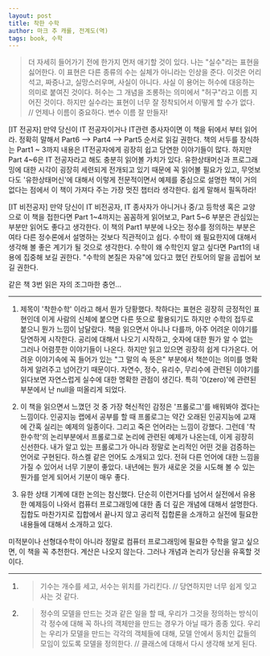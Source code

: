 ```yaml
---
layout: post
title: 착한 수학
author: 마크 추 캐롤, 전계도(역)
tags: book, 수학
---
```


> 더 자세히 들어가기 전에 한가지 먼저 애기할 것이 있다. 나는 "실수"라는 표현을 싫어한다. 이 표현은 다른 종류의 수는 실체가 아니라는 인상을 준다. 이것은 어리석고, 짜증나고, 실망스러우며, 사실이 아니다. 사실 이 용어는 허수에 대응하는 의미로 붙여진 것이다. 허수는 그 개념을 조롱하는 의미에서 "허구"라고 이름 지어진 것이다. 하지만 실수라는 표현이 너무 잘 정착되어서 이떻게 할 수가 없다. // 언제나 이름이 중요하다. 변수 이름 잘 만들자!

[IT 전공자] 만약 당신이 IT 전공자이거나 IT관련 종사자이면 이 책을 뒤에서 부터 읽어라. 정확히 말해서 Part6 --> Part4 --> Part5 순서로 읽길 권한다. 책의 서두를 장식하는 Part1 ~ 3까지 내용은 IT전공자에게 굉장히 쉽고 당연한 이야기들이 많다. 하지만 Part 4~6은 IT 전공자라고 해도 충분히 읽어볼 가치가 있다. 유한상태머신과 프로그래밍에 대한 시각이 굉장히 세련되게 전개되고 있기 때문에 꼭 읽어볼 필요가 있고, 무엇보다도 '유한상태머신'에 대해서 이렇게 전문적이면서 예제를 중심으로 설명한 책이 거의 없다는 점에서 이 책이 가져다 주는 가장 멋진 챕터라 생각한다. 쉽게 말해서 필독하라!

[IT 비전공자] 만약 당신이 IT 비전공자, IT 종사자가 아니거나 중/고 등학생 혹은 교양으로 이 책을 접한다면 Part 1~4까지는 꼼꼼하게 읽어보고, Part 5~6 부분은 관심있는 부분만 읽어도 좋다고 생각한다. 이 책의 Part1 부분에 나오는 정수를 정의하는 부분은 여타 다른 정수론에서 설명하는 것보다 직관적이고 쉽다. 수학이 왜 필요한지에 대해서 생각해 볼 좋은 계기가 될 것으로 생각한다. 수학이 왜 수학인지 알고 싶다면 Part1의 내용에 집중해 보길 권한다. "수학의 본질은 자유"에 있다고 했던 칸토어의 말을 곱씹어 보길 권한다.

같은 책 3번 읽은 자의 조그마한 충언...

---

1. 제목이 '착한수학' 이라고 해서 뭔가 당황했다. 착하다는 표현은 굉장히 긍정적인 표현인데 이게 사람의 신체에 붙으면 다른 뜻으로 활용되기도 하지만 수학의 접두로 붙으니 뭔가 느낌이 남달랐다. 책을 읽으면서 아니나 다를까, 아주 어려운 이야기를 당연하게 시작한다. 공리에 대해서 나오기 시작하고, 숫자에 대한 뭔가 알 수 없는 그러나 어렴풋한 이야기들이 나온다. 하지만 읽고 있으면 굉장히 쉽게 다가온다. 어려운 이야기속에 꼭 들어가 있는 "그 말의 속 뜻은" 부분에서 책쓴이는 의미를 명확하게 알려주고 넘어간기 때문이다. 자연수, 정수, 유리수, 무리수에 관련된 이야기를 읽다보면 자연스럽게 실수에 대한 명확한 관점이 생긴다. 특히 '0(zero)'에 관련된 부분에서 난 null을 떠올리게 되었다.

2. 이 책을 읽으면서 느꼈던 것 중 가장 혁신적인 감정은 '프롤로그'를 배워봐야 겠다는 느낌이다. 인공지능 랩에서 공부를 할 때 프롤로그는 약간 오래된 인공지능에 교재에 간혹 실리는 예제의 일종이다. 그리고 죽은 언어라는 느낌이 강했다. 그런데 '착한수학'의 논리부분에서 프롤로그로 논리에 관련된 예제가 나온는데, 이게 굉장히 신선한다. 내가 알고 있는 프롤로그가 아니라 정말로 논리적인 어떤 것을 검증하는 언어로 구현된다. 하스켈 같은 언어도 소개되고 있다. 전혀 다른 언어에 대한 느낌을 가질 수 있어서 너무 기분이 좋았다. 내년에는 뭔가 새로운 것을 시도해 볼 수 있는 뭔가를 얻게 되어서 기분이 매우 좋다.

3. 유한 상태 기계에 대한 논의는 참신했다. 단순히 이런거다를 넘어서 실전에서 유용한 예제등이 나와서 컴퓨터 프로그래밍에 대한 좀 더 깊은 개념에 대해서 설명한다. 집합도 마찬가지로 집합에서 끝나지 않고 공리적 집합론을 소개하고 실전에 필요한 내용들에 대해서 소개하고 있다.

미적분이나 선형대수학이 아니라 정말로 컴퓨터 프로그래밍에 필요한 수학을 알고 싶으면, 이 책을 꼭 추천한다. 계산은 나오지 않는다. 그러나 개념과 논리가 당신을 유혹할 것이다. 

- - -

1. > 기수는 개수를 세고, 서수는 위치를 가리킨다. // 당연하지만 너무 쉽게 잊고 사는 것 같다.

2. > 정수의 모델을 만드는 것과 같은 일을 할 때, 우리가 그것을 정의하는 방식이 각 정수에 대해 꼭 하나의 객체만을 만드는 경우가 아닐 때가 종종 있다. 우리는 우리가 모델을 만드는 각각의 객체들에 대해, 모델 안에서 동치인 값들의 모임이 있도록 모델을 정의한다. // 클래스에 대해서 다시 생각해 보게 된다.